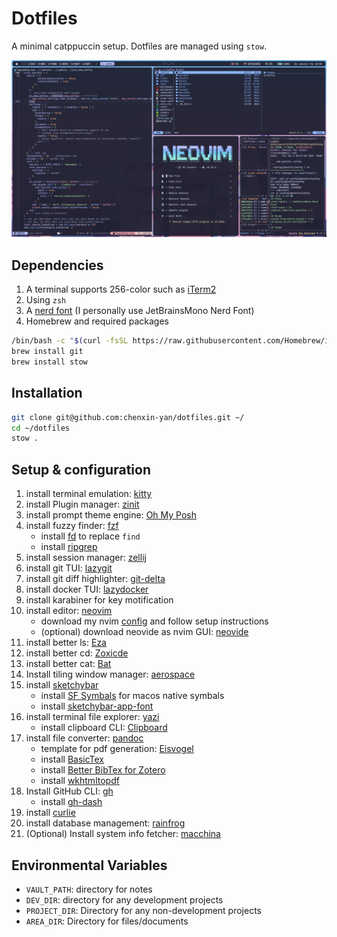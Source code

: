 # Dotfiles

A minimal catppuccin setup. Dotfiles are managed using `stow`.

![Preview](./preview.png)

## Dependencies

1. A terminal supports 256-color such as [iTerm2](https://iterm2.com/index.html)
2. Using `zsh`
3. A [nerd font](https://www.nerdfonts.com) (I personally use JetBrainsMono Nerd Font)
4. Homebrew and required packages

```bash
/bin/bash -c "$(curl -fsSL https://raw.githubusercontent.com/Homebrew/install/HEAD/install.sh)"
brew install git
brew install stow
```

## Installation

```bash
git clone git@github.com:chenxin-yan/dotfiles.git ~/
cd ~/dotfiles
stow .
```

## Setup & configuration

1. install terminal emulation: [kitty](https://sw.kovidgoyal.net/kitty/binary/)
2. install Plugin manager: [zinit](https://github.com/zdharma-continuum/zinit)
3. install prompt theme engine: [Oh My Posh](https://ohmyposh.dev/docs/installation/macos)
4. install fuzzy finder: [fzf](https://github.com/junegunn/fzf)
   - install [fd](https://github.com/sharkdp/fd) to replace `find`
   - install [ripgrep](https://github.com/BurntSushi/ripgrep?tab=readme-ov-file#installation)
5. install session manager: [zellij](https://zellij.dev/)
6. install git TUI: [lazygit](https://github.com/jesseduffield/lazygit)
7. install git diff highlighter: [git-delta](https://dandavison.github.io/delta/installation.html)
8. install docker TUI: [lazydocker](https://github.com/jesseduffield/lazydocker)
9. install karabiner for key motification
10. install editor: [neovim](https://neovim.io)
    - download my nvim [config](https://github.com/chenxin-yan/nvim) and follow setup instructions
    - (optional) download neovide as nvim GUI: [neovide](https://neovide.dev)
11. install better ls: [Eza](https://github.com/eza-community/eza/blob/main/INSTALL.md)
12. install better cd: [Zoxicde](https://github.com/ajeetdsouza/zoxide)
13. install better cat: [Bat](https://github.com/sharkdp/bat)
14. Install tiling window manager: [aerospace](https://github.com/nikitabobko/AeroSpace)
15. install [sketchybar](https://felixkratz.github.io/SketchyBar/setup)
    - install [SF Symbals](https://developer.apple.com/sf-symbols/) for macos native symbals
    - install [sketchybar-app-font](https://github.com/kvndrsslr/sketchybar-app-font)
16. install terminal file explorer: [yazi](https://yazi-rs.github.io)
    - install clipboard CLI: [Clipboard](https://github.com/Slackadays/ClipBoard)
17. install file converter: [pandoc](https://pandoc.org)
    - template for pdf generation: [Eisvogel](https://github.com/Wandmalfarbe/pandoc-latex-template)
    - install [BasicTex](https://tug.org/mactex/morepackages.html)
    - install [Better BibTex for Zotero](https://retorque.re/zotero-better-bibtex/)
    - install [wkhtmltopdf](https://wkhtmltopdf.org/downloads.html)
18. Install GitHub CLI: [gh](https://cli.github.com)
    - install [gh-dash](https://github.com/dlvhdr/gh-dash)
19. install [curlie](https://github.com/rs/curlie)
20. install database management: [rainfrog](https://github.com/achristmascarl/rainfrog)
21. (Optional) Install system info fetcher: [macchina](https://github.com/Macchina-CLI/macchina)

## Environmental Variables

- `VAULT_PATH`: directory for notes
- `DEV_DIR`: directory for any development projects
- `PROJECT_DIR`: Directory for any non-development projects
- `AREA_DIR`: Directory for files/documents
